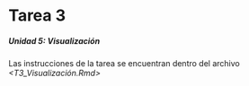 # Tarea 3
##### Unidad 5: Visualización

Las instrucciones de la tarea se encuentran dentro del archivo *<T3_Visualización.Rmd>*